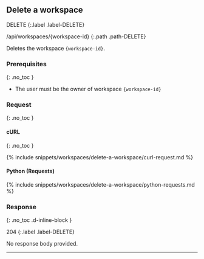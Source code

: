 ## Delete a workspace

DELETE
{:.label .label-DELETE}

/api/workspaces/{workspace-id}
{:.path .path-DELETE}

Deletes the workspace `{workspace-id}`.

### Prerequisites
{: .no_toc }

- The user must be the owner of workspace `{workspace-id}`

### Request
{: .no_toc }

#### cURL
{: .no_toc }

{% include snippets/workspaces/delete-a-workspace/curl-request.md %}

#### Python (Requests)

{% include snippets/workspaces/delete-a-workspace/python-requests.md %}

### Response
{: .no_toc .d-inline-block }

204
{:.label .label-DELETE}

No response body provided.

---
